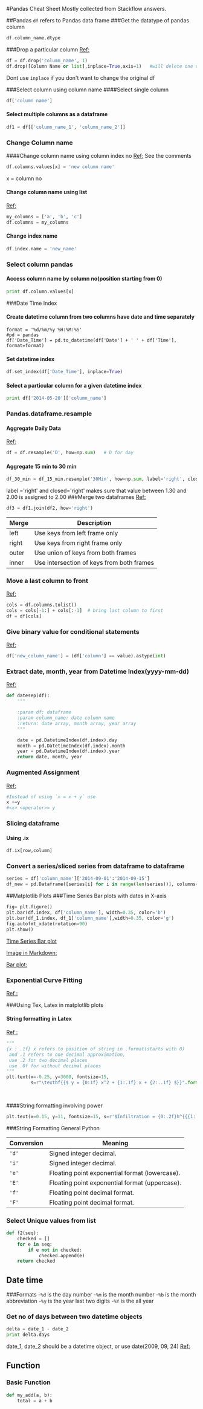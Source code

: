 #Pandas Cheat Sheet
Mostly collected from Stackflow answers.

##Pandas
`df` refers to Pandas data frame
###Get the datatype of pandas column
```python
df.column_name.dtype
```
###Drop a particular column
[Ref:](http://stackoverflow.com/a/18145399/2632856)
```python
df = df.drop('column_name', 1)
df.drop([Column Name or list],inplace=True,axis=1)   #will delete one or more columns inplace.
```
Dont use `inplace` if you don't want to change the original df

###Select column using column name
####Select single column
```python
df['column name']
```
#### Select multiple columns as a dataframe
```python
df1 = df[['column_name_1', 'column_name_2']]
```
### Change Column name
####Change column name using column index no
[Ref:](http://stackoverflow.com/a/11346337/2632856) See the comments
```python
df.columns.values[x] = 'new column name'
```
x = column no
#### Change column name using list
[Ref: ](http://stackoverflow.com/a/17018994/2632856)
```python
my_columns = ['a', 'b', 'c']
df.columns = my_columns
```
#### Change index name
```python
df.index.name = 'new_name'
```
### Select column pandas
#### Access column name by column no(position starting from 0)
```python
print df.column.values[x]
```
###Date Time Index
#### Create datetime column from two columns have date and time separately
```pyton
format = '%d/%m/%y %H:%M:%S'
#pd = pandas
df['Date_Time'] = pd.to_datetime(df['Date'] + ' ' + df['Time'], format=format)
```
#### Set datetime index
```python
df.set_index(df['Date_Time'], inplace=True)
```
#### Select a particular column for a given datetime index
```python
print df['2014-05-20']['column_name']
```
### Pandas.dataframe.resample
#### Aggregate Daily Data
[Ref:](http://stackoverflow.com/questions/17001389/pandas-resample-documentation)
```python
df = df.resample('D', how=np.sum)   # D for day
```
#### Aggregate 15 min to 30 min
```python
df_30_min = df_15_min.resample('30Min', how=np.sum, label='right', closed='right')
```
label ='right' and closed='right' makes sure that value between 1.30 and 2.00 is assigned to 2.00
###Merge two dataframes
[Ref:](http://pandas.pydata.org/pandas-docs/stable/merging.html#brief-primer-on-merge-methods-relational-algebra)
```python
df3 = df1.join(df2, how='right')
```
 Merge| Description
 ----- |-----
|left |		Use keys from left frame only|
|right|	 	Use keys from right frame only|
|outer|		Use union of keys from both frames|
|inner|	 	Use intersection of keys from both frames|

### Move a last column to front
[Ref:](http://stackoverflow.com/a/13148611/2632856)
```python
cols = df.columns.tolist()
cols = cols[-1:] + cols[:-1]  # bring last column to first
df = df[cols]
```

### Give binary value for conditional statements
[Ref:](http://stackoverflow.com/a/18473330/2632856)
```python
df['new_column_name'] = (df['column'] == value).astype(int)
```

### Extract date, month, year from Datetime Index(yyyy-mm-dd)
[Ref:](http://stackoverflow.com/a/21954923/2632856)
```python
def datesep(df):
    """

    :param df: dataframe
    :param column_name: date column name
    :return: date array, month array, year array
    """

    date = pd.DatetimeIndex(df.index).day
    month = pd.DatetimeIndex(df.index).month
    year = pd.DatetimeIndex(df.index).year
    return date, month, year
```    
### Augmented Assignment
[Ref:](http://legacy.python.org/dev/peps/pep-0203/)

```python
#Instead of using `x = x + y` use
x +=y
#<x> <operator>= y
```
### Slicing dataframe
#### Using .ix
```python
df.ix[row,column]
```
### Convert a series/sliced series from dataframe to dataframe
```python
series = df['column_name']['2014-09-01':'2014-09-15']
df_new = pd.Dataframe([series[i] for i in range(len(series))], columns=['column_name'], index=series.index)
```
##Matplotlib Plots
###Time Series Bar plots with dates in X-axis
```python
fig= plt.figure()
plt.bar(df.index, df['column_name'], width=0.35, color='b')
plt.bar(df_1.index, df_1['column_name'],width=0.35, color='g')
fig.autofmt_xdate(rotation=90)
plt.show()
```
[Time Series Bar plot](http://i.imgur.com/KulaQ1R.png)

[Image in Markdown:](http://stackoverflow.com/questions/22428662/displaying-an-image-in-a-github-readme)

[Bar plot:](http://stackoverflow.com/questions/5902371/matplotlib-bar-chart-with-dates)
### Exponential Curve Fitting
[Ref :](http://stackoverflow.com/a/21421137/2632856)

###Using Tex, Latex in matplotlib plots
#### String formatting in Latex
[Ref :](http://mkaz.com/2012/10/10/python-string-format/)
```python
"""
{x : .1f} x refers to position of string in .format(starts with 0)
 and .1 refers to one decimal approximation, 
 use .2 for two decimal places
 use .0f for without decimal places
"""
plt.text(x=-0.25, y=3000, fontsize=15, 
         s=r"\textbf{{$ y = {0:1f} x^2 + {1:.1f} x + {2:..1f} $}}".format(coeff_stage_area_cal[0],
                                                                       coeff_stage_area_cal[1],
                                                                       coeff_stage_area_cal[2]))
```
####String formatting involving power
```python
plt.text(x=0.15, y=11, fontsize=15, s=r'$Infiltration = {0:.2f}h^{{{1:.2f}}}$'.format(popt[0], popt[1]))
```
###String Formatting General Python

| Conversion | Meaning                                             
|------------|--------------- 
| ``'d'``    | Signed integer decimal.          
| ``'i'``    | Signed integer decimal.                             
| ``'e'``    | Floating point exponential format (lowercase).  
| ``'E'``    | Floating point exponential format (uppercase).  
| ``'f'``    | Floating point decimal format.
| ``'F'``    | Floating point decimal format.   

### Select Unique values from list
```python
def f2(seq):
    checked = []
    for e in seq:
        if e not in checked:
            checked.append(e)
    return checked
```
## Date time 
###Formats
-`%d` is the day number
-`%m` is the month number
-`%b` is the month abbreviation
-`%y` is the year last two digits
-`%Y` is the all year
### Get no of days between two datetime objects
```python
delta = date_1 - date_2
print delta.days
```
date_1, date_2 should be a datetime object, or use date(2009, 09, 24)
[Ref:](http://stackoverflow.com/a/151211/2632856)
## Function
### Basic Function
```python
def my_add(a, b):
    total = a + b
    
```
    
